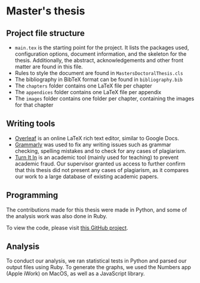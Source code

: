 # Master's thesis

## Project file structure

- `main.tex` is the starting point for the project. It lists the packages used, configuration options, document information, and the skeleton for the thesis. Additionally, the abstract, acknowledgements and other front matter are found in this file.
- Rules to style the document are found in `MastersDoctoralThesis.cls`
- The bibliography in BibTeX format can be found in `bibliography.bib`
- The `chapters` folder contains one LaTeX file per chapter
- The `appendices` folder contains one LaTeX file per appendix
- The `images` folder contains one folder per chapter, containing the images for that chapter

## Writing tools
- [Overleaf](https://www.overleaf.com/) is an online LaTeX rich text editor, similar to Google Docs.
- [Grammarly](https://www.grammarly.com) was used to fix any writing issues such as grammar checking, spelling mistakes and to check for any cases of plagiarism.
- [Turn It In](https://www.turnitin.com) is an academic tool (mainly used for teaching) to prevent academic fraud. Our supervisor granted us access to further confirm that this thesis did not present any cases of plagiarism, as it compares our work to a large database of existing academic papers.

## Programming
The contributions made for this thesis were made in Python, and some of the analysis work was also done in Ruby.

To view the code, please visit [this GitHub project](https://github.com/SeanLF/scikit-multiflow).

## Analysis
To conduct our analysis, we ran statistical tests in Python and parsed our output files using Ruby. To generate the graphs, we used the Numbers app (Apple iWork) on MacOS, as well as a JavaScript library.
